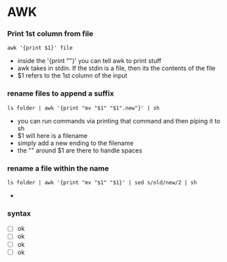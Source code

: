 AWK
====

### Print 1st column from file

    awk '{print $1}' file

* inside the '{print ""}' you can tell awk to print stuff
* awk takes in stdin. If the stdin is a file, then its the contents of the file
* $1 refers to the 1st column of the input

### rename files to append a suffix

    ls folder | awk '{print "mv "$1" "$1".new"}' | sh

* you can run commands via printing that command and then piping it to sh
* $1 will here is a filename
* simply add a new ending to the filename
* the "" around $1 are there to handle spaces

### rename a file within the name

    ls folder | awk '{print "mv "$1" "$1}' | sed s/old/new/2 | sh

*


### syntax


- [ ] ok
- [ ] ok
- [ ] ok
- [ ] ok
